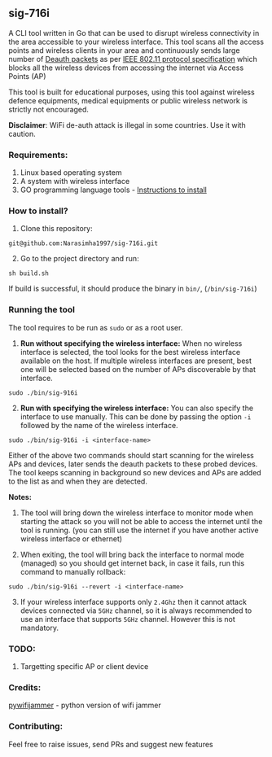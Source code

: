 ## sig-716i

A CLI tool written in Go that can be used to disrupt wireless connectivity in the area accessible to your wireless interface. This tool scans all the access points and wireless clients in your area and continuously sends large number of [Deauth packets](https://en.wikipedia.org/wiki/Wi-Fi_deauthentication_attack) as per [IEEE 802.11 protocol specification](https://en.wikipedia.org/wiki/IEEE_802.11) which blocks all the wireless devices from accessing the internet via Access Points (AP)

This tool is built for educational purposes, using this tool against wireless defence equipments, medical equipments or public wireless network is strictly not encouraged.

**Disclaimer**: WiFi de-auth attack is illegal in some countries. Use it with caution.

### Requirements:
1. Linux based operating system
2. A system with wireless interface
3. GO programming language tools - [Instructions to install](https://go.dev/doc/install)

### How to install?
1. Clone this repository:
```
git@github.com:Narasimha1997/sig-716i.git
```

2. Go to the project directory and run:
```
sh build.sh
```
If build is successful, it should produce the binary in `bin/`, (`/bin/sig-716i`)

### Running the tool
The tool requires to be run as `sudo` or as a root user.

1. **Run without specifying the wireless interface:** When no wireless interface is selected, the tool looks for the best wireless interface available on the host. If multiple wireless interfaces are present, best one will be selected based on the number of APs discoverable by that interface.

```
sudo ./bin/sig-916i
```

2. **Run with specifying the wireless interface:** You can also specify the interface to use manually. This can be done by passing the option `-i` followed by the name of the wireless interface.
```
sudo ./bin/sig-916i -i <interface-name>
```

Either of the above two commands should start scanning for the wireless APs and devices, later sends the deauth packets to these probed devices. The tool keeps scanning in background so new devices and APs are added to the list as and when they are detected.

**Notes:**
1. The tool will bring down the wireless interface to monitor mode when starting the attack so you will not be able to access the internet until the tool is running. (you can still use the internet if you have another active wireless interface or ethernet)

2. When exiting, the tool will bring back the interface to normal mode (managed) so you should get internet back, in case it fails, run this command to manually rollback:
```
sudo ./bin/sig-916i --revert -i <interface-name>
```

3. If your wireless interface supports only `2.4Ghz` then it cannot attack devices connected via `5GHz` channel, so it is always recommended to use an interface that supports `5GHz` channel. However this is not mandatory.

### TODO:
1. Targetting specific AP or client device

### Credits:
[pywifijammer](https://github.com/DanMcInerney/wifijammer) - python version of wifi jammer

### Contributing:
Feel free to raise issues, send PRs and suggest new features
